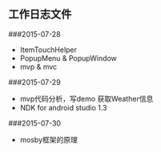 ## 工作日志文件 ##

###2015-07-28
- ItemTouchHelper
- PopupMenu & PopupWindow
- mvp & mvc

###2015-07-29
- mvp代码分析，写demo 获取Weather信息
- NDK for android studio 1.3

###2015-07-30
* mosby框架的原理
